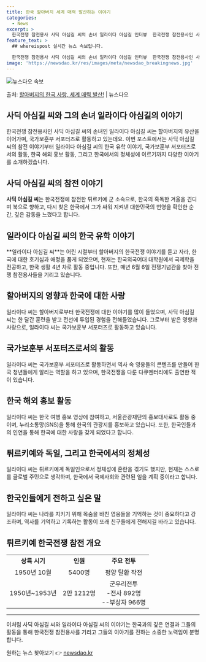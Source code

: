 ```yaml
---
title: 한국 할아버지 세계 매력 발산하는 이야기
categories:
  - News
excerpt: >
  한국전쟁 참전용사 사딕 아심길 씨의 손녀 일라이다 아심길 인터뷰  한국전쟁 참전용사인 사딕 아심길 씨의 손녀…
feature_text: >
  ## whereispost 실시간 뉴스 속보입니다.

  한국전쟁 참전용사 사딕 아심길 씨의 손녀 일라이다 아심길 인터뷰  한국전쟁 참전용사인 사딕 아심길 씨의 손녀…
image: 'https://newsdao.kr/res/images/meta/newsdao_breakingnews.jpg'
---
```


![뉴스다오 속보](https://newsdao.kr/res/images/meta/newsdao_breakingnews.jpg)

<p>출처: <a href="https://newsdao.kr/4446" rel="dofollow">할아버지의 한국 사랑, 세계 매력 발산!</a> | 뉴스다오</p>

<h2 data-ke-size="size26">사딕 아심길 씨와 그의 손녀 일라이다 아심길의 이야기</h2>
<p data-ke-size="size16">한국전쟁 참전용사인 사딕 아심길 씨의 손녀인 일라이다 아심길 씨는 할아버지의 유산을 이어가며, 국가보훈부 서포터즈로 활동하고 있는데요. 이번 포스트에서는 사딕 아심길 씨의 참전 이야기부터 일라이다 아심길 씨의 한국 유학 이야기, 국가보훈부 서포터즈로서의 활동, 한국 해외 홍보 활동, 그리고 한국에서의 정체성에 이르기까지 다양한 이야기를 소개하겠습니다.</p>

<h2 data-ke-size="size26">사딕 아심길 씨의 참전 이야기</h2>
<pdata-ke-size="size16"><b>사딕 아심길 씨</b>는 한국전쟁에 참전한 튀르키예 군 소속으로, 한국의 혹독한 겨울을 견디며 북으로 향하고, 다시 찾은 한국에서 그가 싸워 지켜낸 대한민국의 번영을 확인한 순간, 깊은 감동을 느꼈다고 합니다.</p>

<h2 data-ke-size="size26">일라이다 아심길 씨의 한국 유학 이야기</h2>
<p data-ke-size="size16">**일라이다 아심길 씨**는 어린 시절부터 할아버지의 한국전쟁 이야기를 듣고 자라, 한국에 대한 호기심과 애정을 품게 되었으며, 현재는 한국외국어대 대학원에서 국제학을 전공하고, 한국 생활 4년 차로 활동 중입니다. 또한, 매년 6월 6일 전쟁기념관을 찾아 전쟁 참전용사들을 기리고 있습니다.</p>

<h2 data-ke-size="size26">할아버지의 영향과 한국에 대한 사랑</h2>
<p data-ke-size="size16">일라이다 씨는 할아버지로부터 한국전쟁에 대한 이야기를 많이 들었으며, 사딕 아심길 씨는 한 달간 훈련을 받고 전선에 투입된 경험을 전해들었습니다. 그로부터 받은 영향과 사랑으로, 일라이다 씨는 국가보훈부 서포터즈로 활동하고 있습니다.</p>

<h2 data-ke-size="size26">국가보훈부 서포터즈로서의 활동</h2>
<p data-ke-size="size16">일라이다 씨는 국가보훈부 서포터즈로 활동하면서 역사 속 영웅들의 콘텐츠를 만들어 한국 청년들에게 알리는 역할을 하고 있으며, 한국전쟁을 다룬 다큐멘터리에도 출연한 적이 있습니다.</p>

<h2 data-ke-size="size26">한국 해외 홍보 활동</h2>
<p data-ke-size="size16">일라이다 씨는 한국 여행 홍보 영상에 참여하고, 서울관광재단의 홍보대사로도 활동 중이며, 누리소통망(SNS)을 통해 한국의 관광지를 홍보하고 있습니다. 또한, 한국인들과의 인연을 통해 한국에 대한 사랑을 갖게 되었다고 합니다.</p>

<h2 data-ke-size="size26">튀르키예와 독일, 그리고 한국에서의 정체성</h2>
<p data-ke-size="size16">일라이다 씨는 튀르키예계 독일인으로서 정체성에 혼란을 겪기도 했지만, 현재는 스스로를 글로벌 주민으로 생각하며, 한국에서 국제사회와 관련된 일을 계획 중이라고 합니다.</p>

<h2 data-ke-size="size26">한국인들에게 전하고 싶은 말</h2>
<p data-ke-size="size16">일라이다 씨는 나라를 지키기 위해 목숨을 바친 영웅들을 기억하는 것이 중요하다고 강조하며, 역사를 기억하고 기록하는 활동이 또래 친구들에게 전해지길 바라고 있습니다.</p>

<h2 data-ke-size="size26">튀르키예 한국전쟁 참전 개요</h2>
<table>
	<tr>
		<td style="text-align: center; height: 17px;"><b>상륙 시기</b></td>
		<td style="text-align: center; height: 17px;"><b>인원</b></td>
		<td style="text-align: center; height: 17px;"><b>주요 전투</b></td>
	</tr>
	<tr>
		<td style="text-align: center; height: 17px;">1950년 10월</td>
		<td style="text-align: center; height: 17px;">5400명</td>
		<td style="text-align: center; height: 17px;">평양 탈환 작전</td>
	</tr>
	<tr>
		<td style="text-align: center; height: 17px;">1950년~1953년</td>
		<td style="text-align: center; height: 17px;">2만 1212명</td>
		<td style="text-align: center; height: 17px;">군우리전투<br>-전사 892명<br>--부상자 966명</td>
	</tr>
</table>
<hr>
<p data-ke-size="size16">이처럼 사딕 아심길 씨와 일라이다 아심길 씨의 이야기는 한국과의 깊은 연결과 그들의 활동을 통해 한국전쟁 참전용사를 기리고 그들의 이야기를 전하는 소중한 노력임이 분명합니다.</p> 

원하는 뉴스 찾아보기 👉 <a href="https://newsdao.kr" rel="dofollow">newsdao.kr</a>


